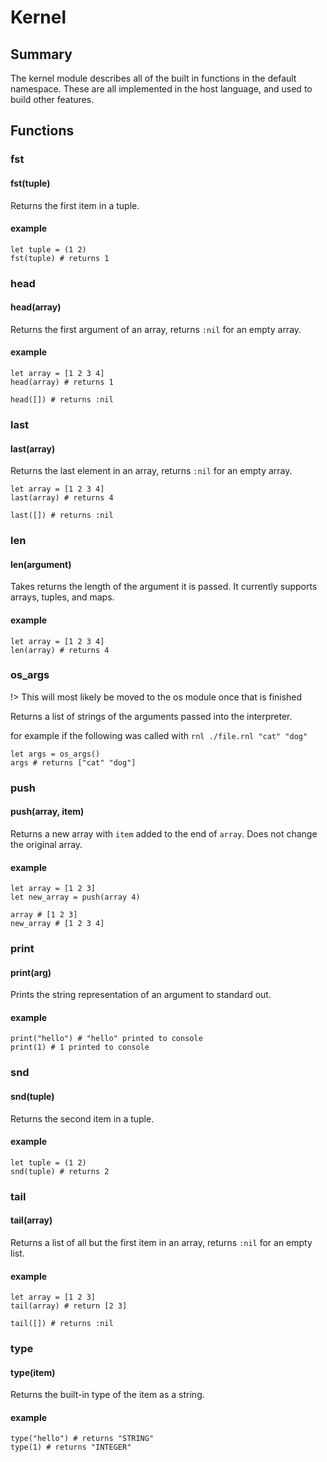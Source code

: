 # Kernel

## Summary

The kernel module describes all of the built in functions in the default namespace. These are all implemented in the host language, and used to build other features.

## Functions

### fst

#### fst(tuple)

Returns the first item in a tuple.

#### example

```
let tuple = (1 2)
fst(tuple) # returns 1
```

### head

#### head(array)

Returns the first argument of an array, returns `:nil` for an empty array.

#### example

```
let array = [1 2 3 4]
head(array) # returns 1

head([]) # returns :nil
```

### last

#### last(array)

Returns the last element in an array, returns `:nil` for an empty array.

```
let array = [1 2 3 4]
last(array) # returns 4

last([]) # returns :nil
```

### len

#### len(argument)

Takes returns the length of the argument it is passed. It currently supports arrays, tuples, and maps.

#### example
```
let array = [1 2 3 4]
len(array) # returns 4
```

### os_args

!> This will most likely be moved to the os module once that is finished

Returns a list of strings of the arguments passed into the interpreter.

for example if the following was called with `rnl ./file.rnl "cat" "dog"`

```
let args = os_args()
args # returns ["cat" "dog"]
```

### push

#### push(array, item)

Returns a new array with `item` added to the end of `array`. Does not change the original array.

#### example
```
let array = [1 2 3]
let new_array = push(array 4)

array # [1 2 3]
new_array # [1 2 3 4]
```

### print

#### print(arg)

Prints the string representation of an argument to standard out.

#### example

```
print("hello") # "hello" printed to console
print(1) # 1 printed to console
```

### snd

#### snd(tuple)

Returns the second item in a tuple.

#### example

```
let tuple = (1 2)
snd(tuple) # returns 2
```

### tail

#### tail(array)

Returns a list of all but the first item in an array, returns `:nil` for an empty list.

#### example

```
let array = [1 2 3]
tail(array) # return [2 3]

tail([]) # returns :nil
```

### type

#### type(item)

Returns the built-in type of the item as a string.

#### example

```
type("hello") # returns "STRING"
type(1) # returns "INTEGER"
```